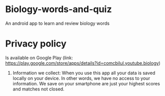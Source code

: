 # Biology-words-and-quiz
An android app to learn and review biology words

# Privacy policy
Is available on Google Play (link: https://play.google.com/store/apps/details?id=comcbilul.youtube.biology)
1. Information we collect: 
When you use this app all your data is saved locally on your device. In other words, we have no access to your information.
We save on your smartphone are just your highest scores and matches not closed.
